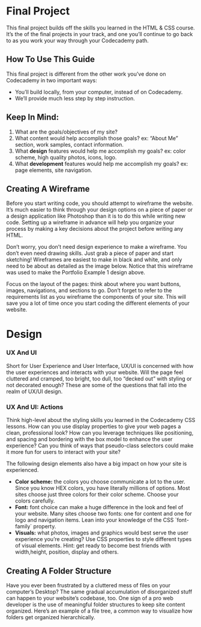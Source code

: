 # Final Project

This final project builds off the skills you learned in the HTML & CSS course. It’s the of the final projects in your track, and one you’ll continue to go back to as you work your way through your Codecademy path.

## How To Use This Guide

This final project is different from the other work you’ve done on Codecademy in two important ways:

* You’ll build locally, from your computer, instead of on Codecademy.
* We’ll provide much less step by step instruction.

## Keep In Mind:

1. What are the goals\/objectives of my site?
2. What content would help accomplish those goals? ex: “About Me” section, work samples, contact information.
3. What **design** features would help me accomplish my goals? ex: color scheme, high quality photos, icons, logo.
4. What **development** features would help me accomplish my goals? ex: page elements, site navigation.

## Creating A Wireframe

Before you start writing code, you should attempt to wireframe the website. It’s much easier to think through your design options on a piece of paper or a design application like Photoshop than it is to do this while writing new code. Setting up a wireframe in advance will help you organize your process by making a key decisions about the project before writing any HTML.

Don’t worry, you don’t need design experience to make a wireframe. You don’t even need drawing skills. Just grab a piece of paper and start sketching! Wireframes are easiest to make in black and white, and only need to be about as detailed as the image below. Notice that this wireframe was used to make the Portfolio Example 1 design above.

Focus on the layout of the pages: think about where you want buttons, images, navigations, and sections to go. Don’t forget to refer to the requirements list as you wireframe the components of your site. This will save you a lot of time once you start coding the different elements of your website.

# Design

### UX And UI

Short for User Experience and User Interface, UX\/UI is concerned with how the user experiences and interacts with your website. Will the page feel cluttered and cramped, too bright, too dull, too “decked out” with styling or not decorated enough? These are some of the questions that fall into the realm of UX\/UI design.

### UX And UI: Actions

Think high-level about the styling skills you learned in the Codecademy CSS lessons. How can you use display properties to give your web pages a clean, professional look? How can you leverage techniques like positioning, and spacing and bordering with the box model to enhance the user experience? Can you think of ways that pseudo-class selectors could make it more fun for users to interact with your site?

The following design elements also have a big impact on how your site is experienced.

* **Color scheme:** the colors you choose communicate a lot to the user. Since you know HEX colors, you have literally millions of options. Most sites choose just three colors for their color scheme. Choose your colors carefully.
* **Font:** font choice can make a huge difference in the look and feel of your website. Many sites choose two fonts: one for content and one for logo and navigation items. Lean into your knowledge of the CSS \`font-family\` property.
* **Visuals:** what photos, images and graphics would best serve the user experience you’re creating? Use CSS properties to style different types of visual elements. Hint: get ready to become best friends with width,height, position, display and others.

## Creating A Folder Structure

Have you ever been frustrated by a cluttered mess of files on your computer’s Desktop? The same gradual accumulation of disorganized stuff can happen to your website’s codebase, too. One sign of a pro web developer is the use of meaningful folder structures to keep site content organized. Here’s an example of a file tree, a common way to visualize how folders get organized hierarchically.


